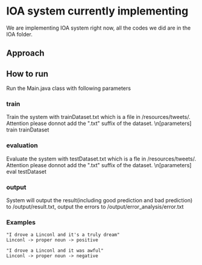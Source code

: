 # IOA system currently implementing
We are implementing IOA system right now, all the codes we did are in the IOA folder.

## Approach


## How to run
Run the Main.java class with following parameters
### train
Train the system with trainDataset.txt which is a file in /resources/tweets/. Attention please donnot add the ".txt" suffix of the dataset.
\n[parameters] train trainDataset 
### evaluation
Evaluate the system with testDataset.txt which is a fle in /resources/tweets/. Attention please donnot add the ".txt" suffix of the dataset.
\n[parameters] eval testDataset 
### output
System will output the result(including good prediction and bad prediction) to /output/result.txt, output the errors to /output/error\_analysis/error.txt
### Examples
    "I drove a Linconl and it's a truly dream" 
    Linconl -> proper noun -> positive

    "I drove a Linconl and it was awful"
    Linconl -> proper noun -> negative
    
